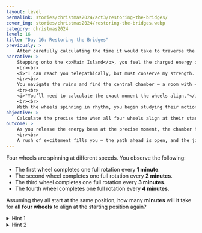```yaml
---
layout: level
permalink: stories/christmas2024/act3/restoring-the-bridges/
cover_img: stories/christmas2024/restoring-the-bridges.webp
category: christmas2024
level: 16
title: "Day 16: Restoring the Bridges"
previously: >
    After carefully calculating the time it would take to traverse the islands, you discovered that the first fragment of the Veil of Wonder was already in your possession. The Guardian revealed that your next step is to travel to the Main Island and restore the missing bridges. Only then can you access the remaining islands and gather the other fragments needed to restore the Veil.
narrative: >
    Stepping onto the <b>Main Island</b>, you feel the charged energy of ancient ruins, though the island remains eerily still. The bridges to some of islands lie dormant, waiting to be restored. Suddenly, the Guardian’s voice echoes in your mind.
    <br><br>
    <i>"I can reach you telepathically, but must conserve my strength. Deep within this island is a <b>power source</b>. Activate it, and the bridges will reconnect. You must find the chamber with the mechanism."</i>
    <br><br>
    You navigate the ruins and find the central chamber — a room with <b>four large wheels</b>, each spinning at different speeds. Above them rests an <b>ancient device</b> meant to cast the <b>beam</b> that will <b>restore the bridges</b>. But the beam must be released precisely when <b>all four wheels align</b> at their starting positions.
    <br><br>
    <i>"You’ll need to calculate the exact moment the wheels align,"</i> the Guardian continues. <i>"There’s a tool there to cast the beam. You only get one chance."</i>
    <br><br>
    With the wheels spinning in rhythm, you begin studying their motion. Precision and timing are your only hope to reignite the bridges and continue your quest for the <b>Veil of Wonder</b>.
objective: >
    Calculate the precise time when all four wheels align at their starting positions and use the provided tool to release the energy beam, restoring the bridges to the surrounding islands.
outcome: >
    As you release the energy beam at the precise moment, the chamber hums with ancient power. The wheels slow to a halt, and the bridges connecting the islands begin to shimmer into existence, glowing faintly as they reconnect the <b>Main Island</b> to the others.
    <br><br>
    A rush of excitement fills you — the path ahead is open, and the journey to collect the fragments of the Veil of Wonder can finally continue. With the first fragment already in your possession from the Guardian's island, your next step is clear: to travel to the nearest island and retrieve the second fragment.
---
```


Four wheels are spinning at different speeds. You observe the following:
- The first wheel completes one full rotation every **1 minute**.
- The second wheel completes one full rotation every **2 minutes**.
- The third wheel completes one full rotation every **3 minutes**.
- The fourth wheel completes one full rotation every **4 minutes**.

Assuming they all start at the same position, how many **minutes** will it take for **all four wheels** to align at the starting position again?

<details>
 <summary>Hint 1</summary>
 If you wait 4 minutes, every wheel except the third will be at the start position. How many times do you have to repeat this?
</details>

<details>
 <summary>Hint 2</summary>
 You need to find the Least Common Multiple of these four numbers.
</details>
